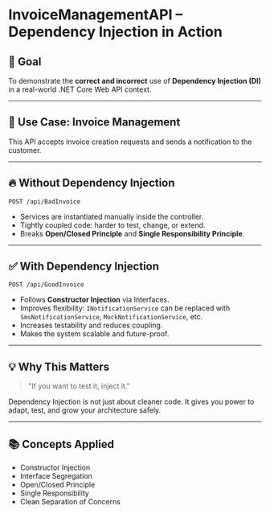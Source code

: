 # InvoiceManagementAPI – Dependency Injection in Action

## 🎯 Goal

To demonstrate the **correct and incorrect** use of **Dependency Injection (DI)** in a real-world .NET Core Web API context.

---

## 📌 Use Case: Invoice Management

This API accepts invoice creation requests and sends a notification to the customer.

---

## 🔥 Without Dependency Injection

`POST /api/BadInvoice`

- Services are instantiated manually inside the controller.
- Tightly coupled code: harder to test, change, or extend.
- Breaks **Open/Closed Principle** and **Single Responsibility Principle**.

---

## ✅ With Dependency Injection

`POST /api/GoodInvoice`

- Follows **Constructor Injection** via Interfaces.
- Improves flexibility: `INotificationService` can be replaced with `SmsNotificationService`, `MockNotificationService`, etc.
- Increases testability and reduces coupling.
- Makes the system scalable and future-proof.

---

## 💡 Why This Matters

> "If you want to test it, inject it."

Dependency Injection is not just about cleaner code. It gives you power to adapt, test, and grow your architecture safely.

---

## 📚 Concepts Applied

- Constructor Injection
- Interface Segregation
- Open/Closed Principle
- Single Responsibility
- Clean Separation of Concerns

